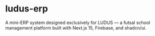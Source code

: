 # ludus-erp
A mini-ERP system designed exclusively for LUDUS — a futsal school management platform built with Next.js 15, Firebase, and shadcn/ui.
